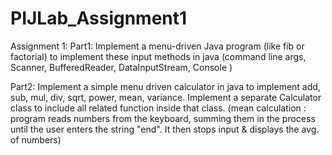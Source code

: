 # PIJLab_Assignment1
Assignment 1:
Part1: Implement a menu-driven Java program (like fib or factorial) to implement these input methods
in java (command line args, Scanner, BufferedReader, DataInputStream, Console )

Part2: Implement a simple menu driven calculator in java to implement add, sub, mul, div, sqrt, power,
mean, variance. Implement a separate Calculator class to include all related function inside that class.
(mean calculation : program reads numbers from the keyboard, summing them in the process until the
user enters the string "end". It then stops input & displays the avg. of numbers)
